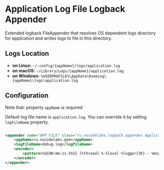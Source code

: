 # Application Log File Logback Appender

Extended logback FileAppender that resolves OS dependent logs directory for application
and writes logs to file in this directory.

## Logs Location

- **on Linux:** `~/.config/{appName}/logs/application.log`
- **on macOS:** `~/Library/Logs/{appName}/application.log`
- **on Windows:** `%USERPROFILE%\AppData\Roaming\{appName}\logs\application.log`

## Configuration

Note that: property `appName` is required

Default log file name is `application.log`.
You can override it by setting `logFileName` property.

```xml

<appender name="APP_FILE" class="ru.nucodelabs.logback.appender.ApplicationLogFileAppender">
    <appName>ru.nucodelabs.gem</appName>
    <logFileName>debug.log</logFileName>
    <encoder>
        <pattern>%d{HH:mm:ss.SSS} [%thread] %-5level %logger{36} - %msg%n</pattern>
    </encoder>
</appender>
```